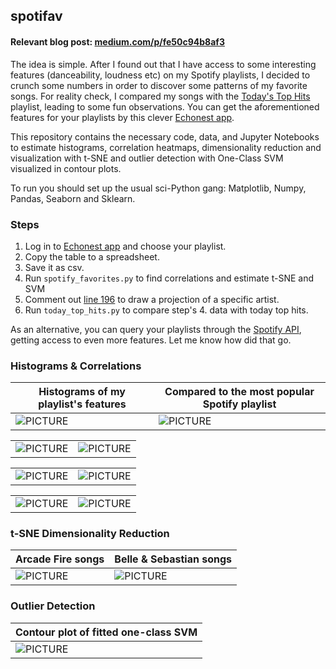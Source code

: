 ## spotifav
#### Relevant blog post: [medium.com/p/fe50c94b8af3](https://medium.com/p/fe50c94b8af3)
The idea is simple. After I found out that I have access to some interesting features (danceability, loudness etc) on my Spotify playlists, I decided to crunch some numbers in order to discover some patterns of my favorite songs. For reality check, I compared my songs with the [Today's Top Hits](https://open.spotify.com/user/spotify/playlist/5FJXhjdILmRA2z5bvz4nzf) playlist, leading to some fun observations. You can get the aforementioned features for your playlists by this clever [Echonest app](http://static.echonest.com/SortYourMusic/).

This repository contains the necessary code, data, and Jupyter Notebooks to estimate histograms, correlation heatmaps, dimensionality reduction and visualization with t-SNE and outlier detection with One-Class SVM visualized in contour plots. 

To run you should set up the usual sci-Python gang: Matplotlib, Numpy, Pandas, Seaborn and Sklearn. 

### Steps
1. Log in to [Echonest app](http://static.echonest.com/SortYourMusic/) and choose your playlist.
2. Copy the table to a spreadsheet.
3. Save it as csv.
4. Run ``spotify_favorites.py`` to find correlations and estimate t-SNE and SVM
5. Comment out [line 196](https://github.com/sdimi/spotifav/blob/master/spotify_favorites.py#L196) to draw a projection of a specific artist.
6. Run ``today_top_hits.py`` to compare step's 4. data with today top hits.

As an alternative, you can query your playlists through the [Spotify API](https://developer.spotify.com/web-api/get-audio-features/), getting access to even more features. Let me know how did that go.

### Histograms & Correlations

| Histograms of my playlist's features | Compared to the most popular Spotify playlist |
| ------------- | ------------- |
| ![PICTURE](https://github.com/sdimi/spotifav/blob/master/Figures/histograms.png)  | ![PICTURE](https://github.com/sdimi/spotifav/blob/master/Figures/histograms%20comparison.png)  |

|   |   | 
| ------------- | ------------- |
| ![PICTURE](https://github.com/sdimi/spotifav/blob/master/Figures/Acousticness%20Loudness%20Corr.png)  | ![PICTURE](https://github.com/sdimi/spotifav/blob/master/Figures/Danceability%20Valence%20Corr.png)  |

|   |   | 
| ------------- | ------------- |
| ![PICTURE](https://github.com/sdimi/spotifav/blob/master/Figures/Energy%20Acousticness%20Corr.png)  | ![PICTURE](https://github.com/sdimi/spotifav/blob/master/Figures/Energy%20Loudness%20Correlation.png)  |

|   |   | 
| ------------- | ------------- | 
| ![PICTURE](https://github.com/sdimi/spotifav/blob/master/Figures/Energy%20Valence%20Corr.png)  | ![PICTURE](https://github.com/sdimi/spotifav/blob/master/Figures/Popularity%20Energy%20Corr.png)  |

### t-SNE Dimensionality Reduction

| Arcade Fire songs | Belle & Sebastian songs |
| ------------- | ------------- |
| ![PICTURE](https://github.com/sdimi/spotifav/blob/master/Figures/tsne%20arcade%20fire.png)  | ![PICTURE](https://github.com/sdimi/spotifav/blob/master/Figures/tsne%20belle%20sebastian.png)  |

### Outlier Detection 

| Contour plot of fitted one-class SVM  |
| -------------  |
| ![PICTURE](https://github.com/sdimi/spotifav/blob/master/Figures/one%20class%20plot.png)  |
